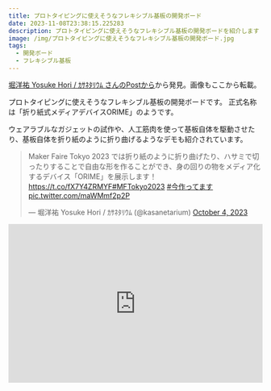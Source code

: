 ```yaml
---
title: プロトタイピングに使えそうなフレキシブル基板の開発ボード
date: 2023-11-08T23:38:15.225283
description: プロトタイピングに使えそうなフレキシブル基板の開発ボードを紹介します
image: /img/プロトタイピングに使えそうなフレキシブル基板の開発ボード.jpg
tags:
  - 開発ボード
  - フレキシブル基板
---
```

[堀洋祐 Yosuke Hori / ｶｻﾈﾀﾘｳﾑ さんのPostから](https://twitter.com/kasanetarium/status/1709570438576402815)から発見。画像もここから転載。

プロトタイピングに使えそうなフレキシブル基板の開発ボードです。
正式名称は「折り紙式メディアデバイスORIME」のようです。

ウェアラブルなガジェットの試作や、人工筋肉を使って基板自体を駆動させたり、基板自体を折り紙のように折り曲げるようなデモも紹介されています。

<blockquote class="twitter-tweet"><p lang="ja" dir="ltr">Maker Faire Tokyo 2023 では折り紙のように折り曲げたり、ハサミで切ったりすることで自由な形を作ることができ、身の回りの物をメディア化するデバイス「ORIME」を展示します！ <a href="https://t.co/fX7Y4ZRMYF">https://t.co/fX7Y4ZRMYF</a><a href="https://twitter.com/hashtag/MFTokyo2023?src=hash&amp;ref_src=twsrc%5Etfw">#MFTokyo2023</a> <a href="https://twitter.com/hashtag/%E4%BB%8A%E4%BD%9C%E3%81%A3%E3%81%A6%E3%81%BE%E3%81%99?src=hash&amp;ref_src=twsrc%5Etfw">#今作ってます</a> <a href="https://t.co/maWMmf2p2P">pic.twitter.com/maWMmf2p2P</a></p>&mdash; 堀洋祐 Yosuke Hori / ｶｻﾈﾀﾘｳﾑ (@kasanetarium) <a href="https://twitter.com/kasanetarium/status/1709570438576402815?ref_src=twsrc%5Etfw">October 4, 2023</a></blockquote>
<script async src="https://platform.twitter.com/widgets.js" charset="utf-8"></script>


<iframe width="100%" height="315" src="https://www.youtube.com/embed/s5fYjVkEhvs" title="YouTube video player" frameborder="0" allow="accelerometer; autoplay; clipboard-write; encrypted-media; gyroscope; picture-in-picture" allowfullscreen></iframe>


